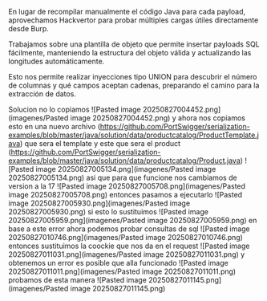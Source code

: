 En lugar de recompilar manualmente el código Java para cada payload, aprovechamos Hackvertor para probar múltiples cargas útiles directamente desde Burp.

Trabajamos sobre una plantilla de objeto que permite insertar payloads SQL fácilmente, manteniendo la estructura del objeto válida y actualizando las longitudes automáticamente.

Esto nos permite realizar inyecciones tipo UNION para descubrir el número de columnas y qué campos aceptan cadenas, preparando el camino para la extracción de datos.

Solucion
no lo copiamos
![Pasted image 20250827004452.png](imagenes/Pasted image 20250827004452.png)
y ahora nos copiamos esto en una nuevo archivo (https://github.com/PortSwigger/serialization-examples/blob/master/java/solution/data/productcatalog/ProductTemplate.java) que sera el template
y este que sera el product (https://github.com/PortSwigger/serialization-examples/blob/master/java/solution/data/productcatalog/Product.java)
![Pasted image 20250827005134.png](imagenes/Pasted image 20250827005134.png)
asi que para que funcione nos cambiamos de version
a la 17
![Pasted image 20250827005708.png](imagenes/Pasted image 20250827005708.png)
entonces pasamos a ejecutarlo
![Pasted image 20250827005930.png](imagenes/Pasted image 20250827005930.png)
si esto lo sustituimos
![Pasted image 20250827005959.png](imagenes/Pasted image 20250827005959.png)
en base a este error ahora podemos probar consultas de sql
![Pasted image 20250827010746.png](imagenes/Pasted image 20250827010746.png)
entonces sustituimos la coockie que nos da en el request
![Pasted image 20250827011031.png](imagenes/Pasted image 20250827011031.png)
y obtenemos un error es posible que alla funcionado
![Pasted image 20250827011011.png](imagenes/Pasted image 20250827011011.png)
probamos de esta manera
![Pasted image 20250827011145.png](imagenes/Pasted image 20250827011145.png)
